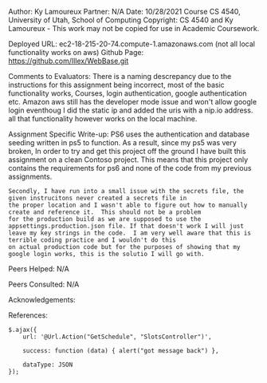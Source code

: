 ﻿Author: Ky Lamoureux
Partner: N/A
Date: 10/28/2021
Course CS 4540, University of Utah, School of Computing
Copyright: CS 4540 and Ky Lamoureux - This work may not be copied for use in Academic Coursework.

Deployed URL: ec2-18-215-20-74.compute-1.amazonaws.com  (not all local functionality works on aws)
Github Page: https://github.com/Illex/WebBase.git

Comments to Evaluators:
	There is a naming descrepancy due to the instructions for this assignment being incorrect, most of the basic 
	functionality works, Courses, login authentication, google authentication etc.  Amazon aws still has the 
	developer mode issue and won't allow google login eventhoug I did the static ip and added the uris with
	a nip.io address.  all that functionality however works on the local machine.

Assignment Specific Write-up:
	PS6 uses the authentication and database seeding written in ps5 to function. As a result, since my ps5 was very
	broken, In order to try and get this project off the ground I have built this assignment on a clean Contoso project.
	This means that this project only contains the requirements for ps6 and none of the code from my previous assignments.

	Secondly, I have run into a small issue with the secrets file, the given instrucitons never created a secrets file in
	the proper location and I wasn't able to figure out how to manually create and reference it.  This should not be a problem
	for the production build as we are supposed to use the appsettings.production.json file. If that doesn't work I will just
	leave my key strings in the code.  I am very well aware that this is terrible coding practice and I wouldn't do this
	on actual production code but for the purposes of showing that my google login works, this is the solutio I will go with.

Peers Helped:
	N/A

Peers Consulted:
	N/A

Acknowledgements:

References:	


    $.ajax({
        url: '@Url.Action("GetSchedule", "SlotsController")',

        success: function (data) { alert("got message back") },

        dataType: JSON
    });
	